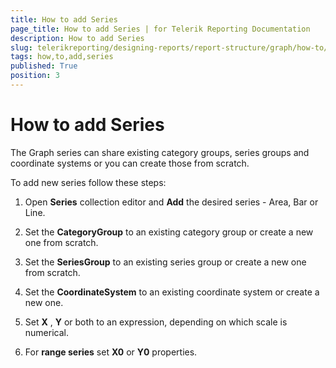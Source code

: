 ```yaml
---
title: How to add Series
page_title: How to add Series | for Telerik Reporting Documentation
description: How to add Series
slug: telerikreporting/designing-reports/report-structure/graph/how-to/how-to-add-series
tags: how,to,add,series
published: True
position: 3
---
```


# How to add Series



The Graph series can share existing category groups, series groups and coordinate systems or you can create those from scratch.

To add new series follow these steps:

1. Open __Series__  collection editor and __Add__  the desired series - Area, Bar or Line.             

1. Set the __CategoryGroup__  to an existing category group or create a new one from scratch.             

1. Set the __SeriesGroup__  to an existing series group or create a new one from scratch.             

1. Set the __CoordinateSystem__  to an existing coordinate system or create a new one.             

1. Set __X__ , __Y__  or both to an expression, depending on which scale is numerical.             

1. For __range series__  set __X0__  or __Y0__  properties.             



